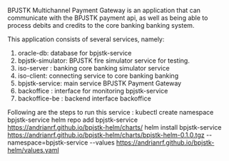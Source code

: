 BPJSTK Multichannel Payment Gateway is an application that can communicate with the BPJSTK payment api, as well as being able to process debits and credits to the core banking banking system.

This application consists of several services, namely:
1. oracle-db: database for bpjstk-service
2. bpjstk-simulator: BPJSTK fire simulator service for testing.
3. iso-server : banking core banking simulator service
4. iso-client: connecting service to core banking banking
5. bpjstk-service: main service BPJSTK Payment Gateway
6. backoffice : interface for monitoring bpjstk-service
7. backoffice-be : backend interface backoffice

Following are the steps to run this service :
kubectl create namespace bpjstk-service
helm repo add bpjstk-service https://andrianrf.github.io/bpjstk-helm/charts/
helm install bpjstk-service https://andrianrf.github.io/bpjstk-helm/charts/bpjstk-helm-0.1.0.tgz --namespace=bpjstk-service --values https://andrianrf.github.io/bpjstk-helm/values.yaml

